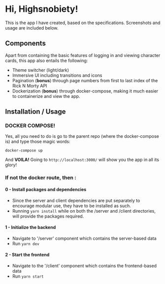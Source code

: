 # Hi, Highsnobiety! 
This is the app I have created, based on the specifications. Screenshots and usage are included below.


## Components

Apart from containing the basic features of logging in and viewing character cards, this app also entails the following: 
- Theme switcher (light/dark)
- Immersive UI including transitions and icons
- Pagination (**bonus**) through page numbers from first to last index of the Rick N Morty API
- Dockerization (**bonus**) through docker-compose, making it much easier to containerize and view the app.


## Installation / Usage

### DOCKER COMPOSE!

Yes, all you need to do is go to the parent repo (where the docker-compose is) and type those magic words:


` docker-compose up `

And **VOILA!** Going to `http://localhost:3000/` will show you the app in all its glory!


### If not the docker route, then : 

#### 0 - Install packages and dependencies

- Since the server and client dependencies are put separately to encourage modular use, they have to be installed as such.
- Running ` yarn install ` while on both the /server and /client directories, will provide the packages required.
#### 1 - Initialize the backend

- Navigate to '/server' component which contains the server-based data
- Run ` yarn dev `

#### 2 - Start the frontend

- Navigate to the '/client' component which contains the frontend-based data
- Run ` yarn start `




